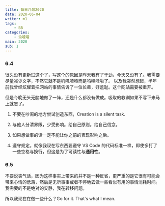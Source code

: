 ```yaml
---
title: 每日几句2020
date: 2020-06-04
writer: m1
tags:
    - BB
categories:
    - 浊喳喳
main: 2020
sub: 1
---
```


### 6.4

很久没有更新过这个了，写这个的原因是昨天我有了干劲，今天又没有了。我需要尽量减少文字，不然它就不是叽叽喳喳而是呜哩哇啦了。
以及我突然想起，半年前我曾经炫耀着把网站的事情告诉了一位长辈，好羞耻。这个网站需要被重开。

但是今晚无头无脑地做了一阵，还是什么都没有做成。吸取的教训如果不写下来马上就忘了。

1. 不要在吵闹的地方尝试创造东西，Creation is a silent task.

2. 与他人分清界限，少受影响。给自己原则，给自己信念。

3. 如果想做事的话一定不能让你之前的表现影响之后。

4. 遵守规定。就像我现在写东西要遵守 VS Code 的代码标准一样，即使多打了一些空格与换行，但这是为了可读性与**通用性**。

### 6.5

不要说丧气话，因为这样事实上带来的并不是一种反省，更严重的是它很有可能会带来心情的低落，然后是无所事事或者不停地去做一些看似有用的事情消耗时间。我需要的不是绝对的安静，我在转移问题。

所以我现在在做一些什么？Go for it. That's what I mean.
